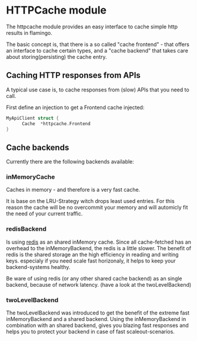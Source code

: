# HTTPCache module
The httpcache module provides an easy interface to cache simple http results in flamingo.

The basic concept is, that there is a so called "cache frontend" - that offers an interface to cache certain types, 
and a "cache backend" that takes care about storing(persisting) the cache entry.

## Caching HTTP responses from APIs

A typical use case is, to cache responses from (slow) APIs that you need to call.

First define an injection to get a Frontend cache injected:

```go
MyApiClient struct {
      Cache  *httpcache.Frontend
}
```

## Cache backends

Currently there are the following backends available:

### inMemoryCache

Caches in memory - and therefore is a very fast cache.

It is base on the LRU-Strategy witch drops least used entries. For this reason the cache will be no overcommit your memory and will automicly fit the need of your current traffic.

### redisBackend

Is using [redis](https://redis.io/) as an shared inMemory cache.
Since all cache-fetched has an overhead to the inMemoryBackend, the redis is a little slower.
The benefit of redis is the shared storage an the high efficiency in reading and writing keys. especialy if you need scale fast horizonaly, it helps to keep your backend-systems healthy.

Be ware of using redis (or any other shared cache backend) as an single backend, because of network latency. (have a look at the twoLevelBackend)


### twoLevelBackend

The twoLevelBackend was introduced to get the benefit of the extreme fast inMemoryBackend and a shared backend.
Using the inMemoryBackend in combination with an shared backend, gives you blazing fast responses and helps you to protect your backend in case of fast scaleout-scenarios.


